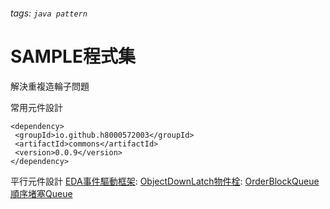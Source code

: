 ###### tags: `java pattern`
# SAMPLE程式集


解決重複造輪子問題

常用元件設計
```xml=
<dependency>
 <groupId>io.github.h8000572003</groupId>
 <artifactId>commons</artifactId>
 <version>0.0.9</version>
</dependency>
```

平行元件設計
[EDA事件驅動框架](/abFgVC7nRVihJJ8a8kicuA):
[ObjectDownLatch物件栓](/d87b5k4GT2SQZyNMnDKkAw):
[OrderBlockQueue順序堵塞Queue](/J_RFyJB3SxOVjsa1yx7g4w)

